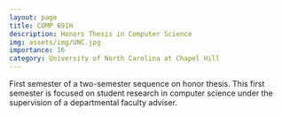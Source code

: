 ```yaml
---
layout: page
title: COMP 691H
description: Honors Thesis in Computer Science
img: assets/img/UNC.jpg
importance: 16
category: University of North Carolina at Chapel Hill
---
```


First semester of a two-semester sequence on honor thesis. This first semester is focused on student research in computer science under the supervision of a departmental faculty adviser.